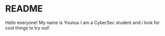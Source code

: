 # README
Hello everyone!
My name is Younus I am a CyberSec student and i look for cool things to try out!

